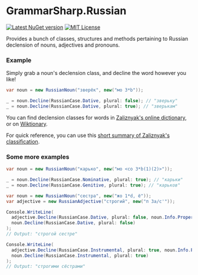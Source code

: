 # GrammarSharp.Russian

[![Latest NuGet version](https://img.shields.io/nuget/v/GrammarSharp.Russian)](https://www.nuget.org/packages/GrammarSharp.Russian/)
[![MIT License](https://img.shields.io/github/license/Chasmical/GrammarSharp)](../LICENSE)

Provides a bunch of classes, structures and methods pertaining to Russian declension of nouns, adjectives and pronouns.



### Example

Simply grab a noun's declension class, and decline the word however you like!

```csharp
var noun = new RussianNoun("зверёк", new("мо 3*b"));

_ = noun.Decline(RussianCase.Dative, plural: false); // "зверьку"
_ = noun.Decline(RussianCase.Dative, plural: true); // "зверькам"
```

You can find declension classes for words in [Zaliznyak's online dictionary](https://gramdict.ru/search/*), or on [Wiktionary](https://ru.wiktionary.org/).

For quick reference, you can use this [short summary of Zaliznyak's classification](https://github.com/Chasmical/GrammarSharp/tree/main/GrammarSharp.Russian/README.Zaliznyak.md).



### Some more examples

```csharp
var noun = new RussianNoun("карько", new("мо <со 3*b(1)(2)>"));

_ = noun.Decline(RussianCase.Nominative, plural: true); // "карьки"
_ = noun.Decline(RussianCase.Genitive, plural: true); // "карьков"
```

```csharp
var noun = new RussianNoun("сестра", new("жо 1*d, ё"));
var adjective = new RussianAdjective("строгий", new("п 3a/c'"));

Console.WriteLine(
  adjective.Decline(RussianCase.Dative, plural: false, noun.Info.Properties) + " " +
  noun.Decline(RussianCase.Dative, plural: false)
);
// Output: "строгой сестре"

Console.WriteLine(
  adjective.Decline(RussianCase.Instrumental, plural: true, noun.Info.Properties) + " " +
  noun.Decline(RussianCase.Instrumental, plural: true)
);
// Output: "строгими сёстрами"
```


